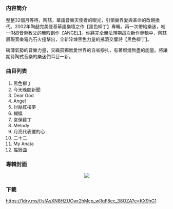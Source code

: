 ### 内容簡介

整整32個月等待，陶喆，華語音樂天使者的眼光，引領樂界愛與革命的改朝換代。2002年陶喆完美登基華語樂壇之作【黑色柳丁】專輯。再一次帶給樂迷，唯一R&B音樂教父的無暇創作【ANGEL】。你將完全無法預期這次新作專輯中，陶喆展現音樂電光石火撞擊出，全新淬煉黑色力量的搖滾交響詩【黑色柳丁】。

磅薄氣勢的音樂力量，交織孤獨無愛世界的自省掙扎，有著燃燒無盡的能量。將讓期待陶式音樂的樂迷們耳目一新。

### 曲目列表

1. 黑色柳丁
2. 今天晚間新聞
3. Dear God
4. Angel
5. 討厭紅樓夢
6. 蝴蝶
7. 宮保雞丁
8. Melody
9. 月亮代表誰的心
10. 二十二
11. My Anata
12. 搖籃曲

### 專輯封面

<div align="center"><img src="https://ice.frostsky.com/2024/03/25/a1872e6df52447a9ac579b76724ec62d.jpeg"></div>

### 下載

https://1drv.ms/f/s!AsXN8HZUCwr2hMcp_wRqF8ec_38OZA?e=KX9hG1